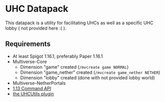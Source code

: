 # UHC Datapack

This datapack is a utility for facilitating UHCs as well as a specific UHC lobby ( not provided here :( ).

## Requirements

* At least Spigot 1.16.1, preferably Paper 1.16.1
* Multiverse-Core
  * Dimension "game" created (`/mvcreate game NORMAL`)
  * Dimension "game_nether" created (`/mvcreate game_nether NETHER`)
  * Dimension "lobby" created (done with not provided lobby world)
* Multiverse-NetherPortals
* [1.13 Command API](https://github.com/JorelAli/1.13-Command-API)
* [the UHCUtils plugin](https://github.com/endrdragon/uhcutils-plugin)
